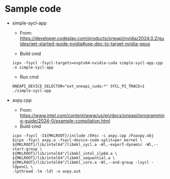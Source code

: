 # Sample code

- simple-sycl-app
  - From: <https://developer.codeplay.com/products/oneapi/nvidia/2024.0.2/guides/get-started-guide-nvidia#use-dpc-to-target-nvidia-gpus>
  
  - Build cmd

  ~~~plaintext
  icpx -fsycl -fsycl-targets=nvptx64-nvidia-cuda simple-sycl-app.cpp -o simple-sycl-app
  ~~~

  - Run cmd

  ~~~plaintext
  ONEAPI_DEVICE_SELECTOR="ext_oneapi_cuda:*" SYCL_PI_TRACE=1 ./simple-sycl-app
  ~~~

- axpy.cpp
  - From: <https://www.intel.com/content/www/us/en/docs/oneapi/programming-guide/2024-0/example-compilation.html>
  - Build cmd

  ~~~plaintext
  icpx -fsycl -I${MKLROOT}/include /EHsc -c axpy.cpp /Foaxpy.obj
  $icpx -fsycl axpy.o -fsycl-device-code-split=per_kernel \
  ${MKLROOT}/lib/intel64"/libmkl_sycl.a -Wl,-export-dynamic -Wl,--start-group \
  ${MKLROOT}/lib/intel64"/libmkl_intel_ilp64.a \
  ${MKLROOT}/lib/intel64"/libmkl_sequential.a \
  ${MKLROOT}/lib/intel64"/libmkl_core.a -Wl,--end-group -lsycl -lOpenCL \
  -lpthread -lm -ldl -o axpy.out
  ~~~

